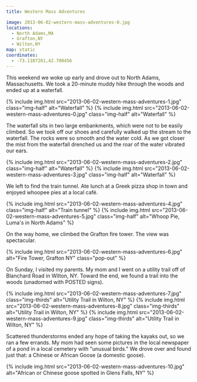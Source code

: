 ```yaml
---
title: Western Mass Adventures

image: 2013-06-02-western-mass-adventures-0.jpg
locations:
  - North Adams,MA
  - Grafton,NY
  - Wilton,NY
map: static
coordinates:
  - -73.1107281,42.700456
---
```


This weekend we woke up early and drove out to North Adams, Massachusetts. We took a 20-minute muddy hike through the woods and ended up at a waterfall.

<div class="photos">
{% include img.html src="2013-06-02-western-mass-adventures-1.jpg" class="img-half" alt="Waterfall" %}
{% include img.html src="2013-06-02-western-mass-adventures-0.jpg" class="img-half" alt="Waterfall" %}
</div>

The waterfall sits in two large embankments, which were not to be easily climbed. So we took off our shoes and carefully walked up the stream to the waterfall. The rocks were so smooth and the water cold. As we got closer the mist from the waterfall drenched us and the roar of the water vibrated our ears.

<div class="photos">
{% include img.html src="2013-06-02-western-mass-adventures-2.jpg" class="img-half" alt="Waterfall" %}
{% include img.html src="2013-06-02-western-mass-adventures-3.jpg" class="img-half" alt="Waterfall" %}
</div>

We left to find the train tunnel. Ate lunch at a Greek pizza shop in town and enjoyed whoopee pies at a local café.

<div class="photos">

{% include img.html src="2013-06-02-western-mass-adventures-4.jpg" class="img-half" alt="Train tunnel" %}
{% include img.html src="2013-06-02-western-mass-adventures-5.jpg" class="img-half" alt="Whoop Pie, Luma's in North Adams" %}

</div>

On the way home, we climbed the Grafton fire tower. The view was spectacular.

<div class="photos">

{% include img.html src="2013-06-02-western-mass-adventures-6.jpg" alt="Fire Tower, Grafton NY" class="pop-out" %}

</div>

On Sunday, I visited my parents. My mom and I went on a utility trail off of Blanchard Road in Wilton, NY. Toward the end, we found a trail into the woods (unadorned with POSTED signs).

<div class="photos">

{% include img.html src="2013-06-02-western-mass-adventures-7.jpg" class="img-thirds" alt="Utility Trail in Wilton, NY" %}
{% include img.html src="2013-06-02-western-mass-adventures-8.jpg" class="img-thirds" alt="Utility Trail in Wilton, NY" %}
{% include img.html src="2013-06-02-western-mass-adventures-9.jpg" class="img-thirds" alt="Utility Trail in Wilton, NY" %}

</div>

Scattered thunderstorms ended any hope of taking the kayaks out, so we ran a few errands. My mom had seen some pictures in the local newspaper of a pond in a local cemetery with "unusual birds." We drove over and found just that: a Chinese or African Goose (a domestic goose).

<div class="photos">

{% include img.html src="2013-06-02-western-mass-adventures-10.jpg" alt="African or Chinese goose spotted in Glens Falls, NY" %}

</div>
